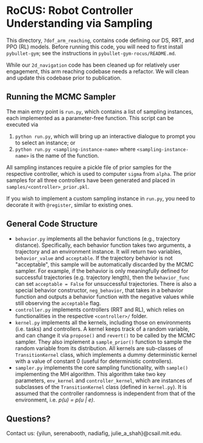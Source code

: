 # RoCUS: Robot Controller Understanding via Sampling

This directory, `7dof_arm_reaching`, contains code defining our DS, RRT, and PPO (RL) models. Before running this code, 
you will need to first install `pybullet-gym`; see the instructions in `pybullet-gym-rocus/README.md`. 

While our `2d_navigation` code has been cleaned up for relatively user engagement, this arm reaching codebase needs a 
refactor. We will clean and update this codebase prior to publication.

## Running the MCMC Sampler
The main entry point is `run.py`, which contains a list of sampling instances, each implemented as a parameter-free function. This script can be executed via 
1. `python run.py`, which will bring up an interactive dialogue to prompt you to select an instance; or
2. `python run.py <sampling-instance-name>` where `<sampling-instance-name>` is the name of the function. 

All sampling instances require a pickle file of prior samples for the respective controller, which is used to computer `sigma` from `alpha`. The prior samples for all three controllers have been generated and placed in `samples/<controller>_prior.pkl`. 

If you wish to implement a custom sampling instance in `run.py`, you need to decorate it with `@register`, similar to existing ones. 

## General Code Structure
* `behavior.py` implements all the behavior functions (e.g., trajectory distance). Specifically, each behavior function takes two arguments, a trajectory and an environment instance. It will return two variables, `behavior_value` and `acceptable`. If the trajectory behavior is not "acceptable", this sample will be automatically discarded by the MCMC sampler. For example, if the behavior is only meaningfully defined for successful trajectories (e.g. trajectory length), then the `behavior_func` can set `acceptable = False` for unsuccessful trajectories. There is also a special behavior constructor, `neg_behavior`, that takes in a behavior function and outputs a behavior function with the negative values while still observing the `acceptable` flag. 
* `controller.py` implements controllers (RRT and RL), which relies on functionalities in the respective `<controller>/` folder. 
* `kernel.py` implements all the kernels, including those on environments (i.e. tasks) and controllers. A kernel keeps track of a random variable, and can change it via `propose()` and `revert()` to be called by the MCMC sampler. They also implement a `sample_prior()` function to sample the random variable from its distribution. All kernels are sub-classes of `TransitionKernel` class, which implements a dummy deterministic kernel with a value of constant 0 (useful for deterministic controllers). 
* `sampler.py` implements the core sampling functionality, with `sample()` implementing the MH algorithm. This algorithm take two key parameters, `env_kernel` and `controller_kernel`, which are instances of subclasses of the `TransitionKernel` class (defined in `kernel.py`). It is assumed that the controller randomness is independent from that of the environment, i.e. _p(u) = p(u | e)_. 

## Questions?
Contact us: {yilun, serenabooth, nadiafig, julie_a_shah}@csail.mit.edu. 